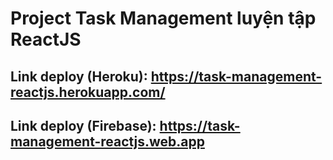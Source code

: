 # Project Task Management luyện tập ReactJS

## Link deploy (Heroku): https://task-management-reactjs.herokuapp.com/

## Link deploy (Firebase): https://task-management-reactjs.web.app
